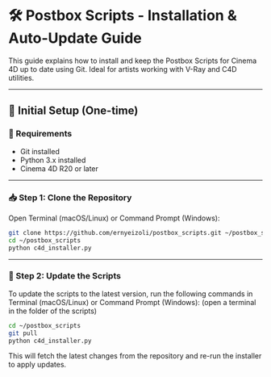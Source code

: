# 🛠️ Postbox Scripts - Installation & Auto-Update Guide

This guide explains how to install and keep the Postbox Scripts for Cinema 4D up to date using Git. Ideal for artists working with V-Ray and C4D utilities.

---

## 🚀 Initial Setup (One-time)

### 🔧 Requirements
- Git installed
- Python 3.x installed
- Cinema 4D R20 or later

---

### 📥 Step 1: Clone the Repository

Open Terminal (macOS/Linux) or Command Prompt (Windows):

```bash
git clone https://github.com/ernyeizoli/postbox_scripts.git ~/postbox_scripts
cd ~/postbox_scripts
python c4d_installer.py
```

---

### 🔄 Step 2: Update the Scripts

To update the scripts to the latest version, run the following commands in Terminal (macOS/Linux) or Command Prompt (Windows):
(open a terminal in the folder of the scripts)

```bash
cd ~/postbox_scripts
git pull
python c4d_installer.py
```

This will fetch the latest changes from the repository and re-run the installer to apply updates.


